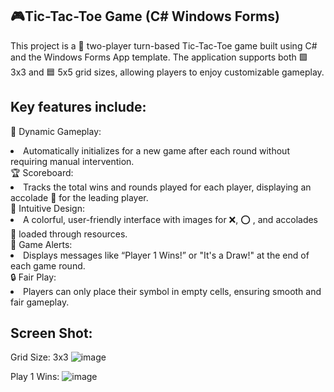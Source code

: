 ## 🎮Tic-Tac-Toe Game (C# Windows Forms)
This project is a 👫 two-player turn-based Tic-Tac-Toe game built using C# and the Windows Forms App template. The application supports both 🟩 3x3 and 🟦 5x5 grid sizes, allowing players to enjoy customizable gameplay. 

## Key features include:
🎲 Dynamic Gameplay:
   <li>Automatically initializes for a new game after each round without requiring manual intervention.</li>
🏆 Scoreboard:
   <li>Tracks the total wins and rounds played for each player, displaying an accolade 🥇 for the leading player.</li>
🎨 Intuitive Design:
   <li>A colorful, user-friendly interface with images for ❌, ⭕ , and accolades 🏅 loaded through resources.</li>
📢 Game Alerts:
   <li>Displays messages like “Player 1 Wins!” or "It's a Draw!" at the end of each game round.</li>
🔒 Fair Play:
   <li>Players can only place their symbol in empty cells, ensuring smooth and fair gameplay.</li>

## Screen Shot:
Grid Size: 3x3 
![image](https://github.com/user-attachments/assets/a28576c7-3f91-4799-adf5-fbfe1d2ba8b6)

Play 1 Wins:
![image](https://github.com/user-attachments/assets/8ac743fd-ecc7-4744-aeee-ba8936240977)
